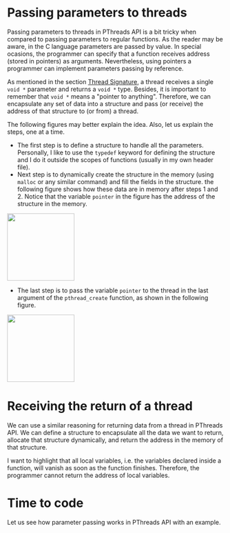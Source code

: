 # Passing parameters to threads

Passing parameters to threads in PThreads API is a bit tricky when compared to passing parameters to regular functions. As the reader may be aware, in the C language parameters are passed by value. In special ocasions, the programmer can specify that a function receives address (stored in pointers) as arguments. Nevertheless, using pointers a programmer can implement parameters passing by reference.

As mentioned in the section [Thread Signature](../introduction/README.md#Thread-Signature), a thread receives a single ``void *`` parameter and returns a ``void *`` type. Besides, it is important to remember that ``void *`` means a "pointer to anything". Therefore, we can encapsulate any set of data into a structure and pass (or receive) the address of that structure to (or from) a thread.

The following figures may better explain the idea. Also, let us explain the steps, one at a time.
- The first step is to define a structure to handle all the parameters. Personally, I like to use the ``typedef`` keyword for defining the structure and I do it outside the scopes of functions (usually in my own header file).
- Next step is to dynamically create the structure in the memory (using ``malloc`` or any similar command) and fill the fields in the structure. the following figure shows how these data are in memory after steps 1 and 2. Notice that the variable ``pointer`` in the figure has the address of the structure in the memory. 
<img src="https://github.com/gradvohl/YAPTT/blob/main/figures/ThreadArgPassing1.png?raw=true" class="center" width=156 />

-  The last step is to pass the variable ``pointer`` to the thread in the last argument of the ``pthread_create`` function, as shown in the following figure. 
<img src="https://github.com/gradvohl/YAPTT/blob/main/figures/ThreadArgPassing2.png?raw=true" class="center" width=156 />

# Receiving the return of a thread
We can use a similar reasoning for returning data from a thread in PThreads API. We can define a structure to encapsulate all the data we want to return, allocate that structure dynamically, and return the address in the memory of that structure.

I want to highlight that all local variables, i.e. the variables declared inside a function, will vanish as soon as the function finishes. Therefore, the programmer cannot return the address of local variables.

# Time to code
Let us see how parameter passing works in PThreads API with an example.
